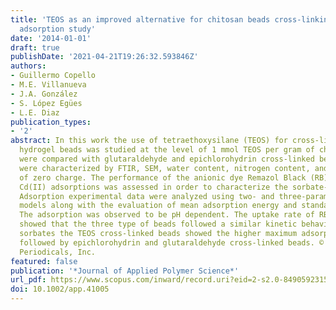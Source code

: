 ```yaml
---
title: 'TEOS as an improved alternative for chitosan beads cross-linking: A comparative
  adsorption study'
date: '2014-01-01'
draft: true
publishDate: '2021-04-21T19:26:32.593846Z'
authors:
- Guillermo Copello
- M.E. Villanueva
- J.A. González
- S. López Egües
- L.E. Diaz
publication_types:
- '2'
abstract: In this work the use of tetraethoxysilane (TEOS) for cross-linking of chitosan
  hydrogel beads was studied at the level of 1 mmol TEOS per gram of chitosan. They
  were compared with glutaraldehyde and epichlorohydrin cross-linked beads. The hydrogels
  were characterized by FTIR, SEM, water content, nitrogen content, and their point
  of zero charge. The performance of the anionic dye Remazol Black (RB) and the cationic
  Cd(II) adsorptions was assessed in order to characterize the sorbate-sorbent interaction.
  Adsorption experimental data were analyzed using two- and three-parameter isotherm
  models along with the evaluation of mean adsorption energy and standard free energy.
  The adsorption was observed to be pH dependent. The uptake rate of RB and Cd(II)
  showed that the three type of beads followed a similar kinetic behavior. For both
  sorbates the TEOS cross-linked beads showed the higher maximum adsorption capacity,
  followed by epichlorohydrin and glutaraldehyde cross-linked beads. © 2014 Wiley
  Periodicals, Inc.
featured: false
publication: '*Journal of Applied Polymer Science*'
url_pdf: https://www.scopus.com/inward/record.uri?eid=2-s2.0-84905923158&doi=10.1002%2fapp.41005&partnerID=40&md5=69fd3e899af04f9350ffe8d973436aad
doi: 10.1002/app.41005
---
```


